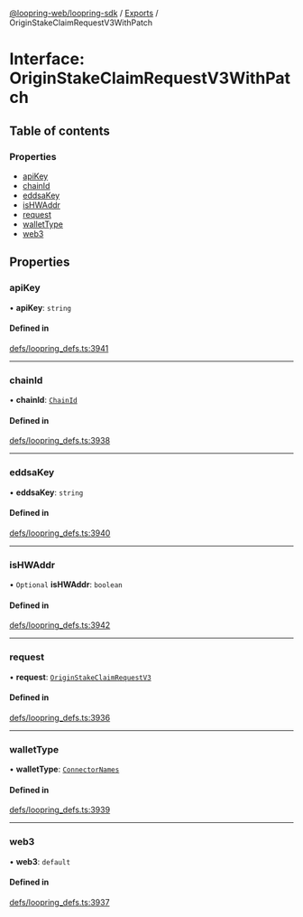 [@loopring-web/loopring-sdk](../README.md) / [Exports](../modules.md) / OriginStakeClaimRequestV3WithPatch

# Interface: OriginStakeClaimRequestV3WithPatch

## Table of contents

### Properties

- [apiKey](OriginStakeClaimRequestV3WithPatch.md#apikey)
- [chainId](OriginStakeClaimRequestV3WithPatch.md#chainid)
- [eddsaKey](OriginStakeClaimRequestV3WithPatch.md#eddsakey)
- [isHWAddr](OriginStakeClaimRequestV3WithPatch.md#ishwaddr)
- [request](OriginStakeClaimRequestV3WithPatch.md#request)
- [walletType](OriginStakeClaimRequestV3WithPatch.md#wallettype)
- [web3](OriginStakeClaimRequestV3WithPatch.md#web3)

## Properties

### apiKey

• **apiKey**: `string`

#### Defined in

[defs/loopring_defs.ts:3941](https://github.com/Loopring/loopring_sdk/blob/81e0b16/src/defs/loopring_defs.ts#L3941)

___

### chainId

• **chainId**: [`ChainId`](../enums/ChainId.md)

#### Defined in

[defs/loopring_defs.ts:3938](https://github.com/Loopring/loopring_sdk/blob/81e0b16/src/defs/loopring_defs.ts#L3938)

___

### eddsaKey

• **eddsaKey**: `string`

#### Defined in

[defs/loopring_defs.ts:3940](https://github.com/Loopring/loopring_sdk/blob/81e0b16/src/defs/loopring_defs.ts#L3940)

___

### isHWAddr

• `Optional` **isHWAddr**: `boolean`

#### Defined in

[defs/loopring_defs.ts:3942](https://github.com/Loopring/loopring_sdk/blob/81e0b16/src/defs/loopring_defs.ts#L3942)

___

### request

• **request**: [`OriginStakeClaimRequestV3`](OriginStakeClaimRequestV3.md)

#### Defined in

[defs/loopring_defs.ts:3936](https://github.com/Loopring/loopring_sdk/blob/81e0b16/src/defs/loopring_defs.ts#L3936)

___

### walletType

• **walletType**: [`ConnectorNames`](../enums/ConnectorNames.md)

#### Defined in

[defs/loopring_defs.ts:3939](https://github.com/Loopring/loopring_sdk/blob/81e0b16/src/defs/loopring_defs.ts#L3939)

___

### web3

• **web3**: `default`

#### Defined in

[defs/loopring_defs.ts:3937](https://github.com/Loopring/loopring_sdk/blob/81e0b16/src/defs/loopring_defs.ts#L3937)
